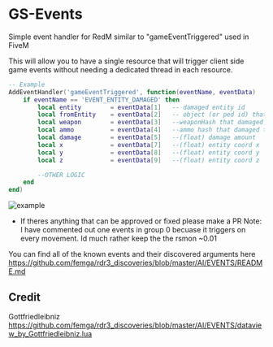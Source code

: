 
# GS-Events

Simple event handler for RedM similar to "gameEventTriggered" used in FiveM

This will allow you to have a single resource that will trigger client side game events without needing a dedicated thread in each resource.

```lua
-- Example
AddEventHandler('gameEventTriggered', function(eventName, eventData)
    if eventName == 'EVENT_ENTITY_DAMAGED' then
        local entity        = eventData[1]   -- damaged entity id
        local fromEntity    = eventData[2]   -- object (or ped id) that caused damage to the entity
        local weapon        = eventData[3]   --weaponHash that damaged the entity
        local ammo          = eventData[4]   --ammo hash that damaged the entit
        local damage        = eventData[5]   --(float) damage amount
        local x             = eventData[7]   --(float) entity coord x
        local y             = eventData[8]   --(float) entity coord y
        local z             = eventData[9]   --(float) entity coord z

        --OTHER LOGIC
    end
end)
```

![example](https://i.gyazo.com/c09af4e7c9fb3c33c708b3c7fa77a23c.png)


- If theres anything that can be approved or fixed please make a PR
Note: I have commented out one events in group 0 becuase it triggers on every movement. Id much rather keep the the rsmon ~0.01 

You can find all of the known events and their discovered arguments here https://github.com/femga/rdr3_discoveries/blob/master/AI/EVENTS/README.md


## Credit
Gottfriedleibniz https://github.com/femga/rdr3_discoveries/blob/master/AI/EVENTS/dataview_by_Gottfriedleibniz.lua